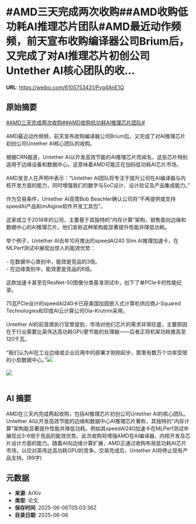 # #AMD三天完成两次收购##AMD收购低功耗AI推理芯片团队#AMD最近动作频频，前天宣布收购编译器公司Brium后，又完成了对AI推理芯片初创公司Untether AI核心团队的收...

**URL**: https://weibo.com/6105753431/Pvg4AnE1Q

## 原始摘要

<a href="https://m.weibo.cn/search?containerid=231522type%3D1%26t%3D10%26q%3D%23AMD%E4%B8%89%E5%A4%A9%E5%AE%8C%E6%88%90%E4%B8%A4%E6%AC%A1%E6%94%B6%E8%B4%AD%23&amp;extparam=%23AMD%E4%B8%89%E5%A4%A9%E5%AE%8C%E6%88%90%E4%B8%A4%E6%AC%A1%E6%94%B6%E8%B4%AD%23" data-hide=""><span class="surl-text">#AMD三天完成两次收购#</span></a><a href="https://m.weibo.cn/search?containerid=231522type%3D1%26t%3D10%26q%3D%23AMD%E6%94%B6%E8%B4%AD%E4%BD%8E%E5%8A%9F%E8%80%97AI%E6%8E%A8%E7%90%86%E8%8A%AF%E7%89%87%E5%9B%A2%E9%98%9F%23&amp;extparam=%23AMD%E6%94%B6%E8%B4%AD%E4%BD%8E%E5%8A%9F%E8%80%97AI%E6%8E%A8%E7%90%86%E8%8A%AF%E7%89%87%E5%9B%A2%E9%98%9F%23" data-hide=""><span class="surl-text">#AMD收购低功耗AI推理芯片团队#</span></a><br><br>AMD最近动作频频，前天宣布收购编译器公司Brium后，又完成了对AI推理芯片初创公司Untether AI核心团队的收购。<br><br>根据CRN报道，Untether AI以开发高效节能的AI推理芯片而闻名，这些芯片特别适用于边缘设备和数据中心。这意味着AMD可能正在加码低功耗AI芯片市场。<br><br>AMD发言人在声明中表示：“Untether AI团队将专注于提升公司在AI编译器与内核开发方面的能力，同时增强我们的数字与SoC设计、设计验证及产品集成能力。”<br><br> 作为交易条件，Untether AI高管Bob Beachler确认公司将“不再提供或支持speedAI产品和imAIgine软件开发工具包”。<br><br>这家成立于2018年的公司，主要基于其独特的“内存计算”架构，销售面向边缘和数据中心的AI推理芯片。他们宣称这种架构能显著提升性能并降低功耗。<br><br>举个例子，Untether AI去年10月推出的speedAI240 Slim AI推理加速卡，在MLPerf测试中展现出惊人的能效优势：<br><br>- 在数据中心类别中，能效是竞品的3倍。<br>- 在边缘类别中，能效更是竞品的6倍。<br><br>这款加速卡甚至在ResNet-50图像分类基准测试中，创下了单PCIe卡的性能纪录。<br><br>75瓦PCIe设计的speedAI240卡已获美国加固嵌入式计算机供应商J-Squared Technologies和印度AI云计算公司Ola-Krutrim采用。<br><br>Untether AI的前首席执行官曾提到，市场对他们芯片的需求非常旺盛，主要原因在于行业需要比英伟达高功耗GPU更节能的处理器——后者正将机架功耗推高至120千瓦。<br><br>“我们认为AI在工业边缘或企业应用中的部署才刚刚起步，那里有数万个功率受限的小型数据中心。”<img style="" src="https://tvax2.sinaimg.cn/large/006Fd7o3gy1i25g6cu2fej30zk0nptgt.jpg" referrerpolicy="no-referrer"><br><br><img style="" src="https://tvax2.sinaimg.cn/large/006Fd7o3gy1i25g6easpaj30go09ntfd.jpg" referrerpolicy="no-referrer"><br><br>

## AI 摘要

AMD在三天内完成两起收购，包括AI推理芯片初创公司Untether AI的核心团队。Untether AI以开发高效节能的边缘和数据中心AI推理芯片著称，其独特的"内存计算"架构能显著提升性能并降低功耗。例如其speedAI240加速卡在MLPerf测试中展现出3-6倍于竞品的能效优势。此次收购将增强AMD在AI编译器、内核开发及芯片设计方面的能力。随着AI向边缘计算扩展，AMD正通过收购布局低功耗AI芯片市场，以应对英伟达高功耗GPU的竞争。交易完成后，Untether AI将停止现有产品支持。(99字)

## 元数据

- **来源**: ArXiv
- **类型**: 论文
- **保存时间**: 2025-06-06T05:03:36Z
- **目录日期**: 2025-06-06
